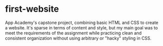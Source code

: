 # first-website
App Academy's capstone project, combining basic HTML and CSS to create a website.  It's sparse in terms of content and style, but my main goal was to meet the requirements of the assignment while practicing clean and consistent organization without using arbitrary or "hacky" styling in CSS.
